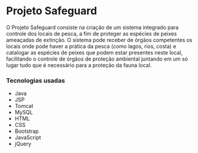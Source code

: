 # Projeto Safeguard

O Projeto Safeguard consiste na criação de um sistema integrado para controle dos locais de pesca, a fim de proteger as espécies de peixes ameaçadas de extinção. O sistema pode receber de órgãos competentes os locais onde pode haver a prática da pesca (como lagos, rios, costa) e catalogar as espécies de peixes que podem estar presentes neste local, facilitando o controle de órgãos de proteção ambiental juntando em um só lugar tudo que é necessário para a proteção da fauna local.

### Tecnologias usadas
- Java
- JSP
- Tomcat
- MySQL
- HTML
- CSS
- Bootstrap
- JavaScript
- jQuery
